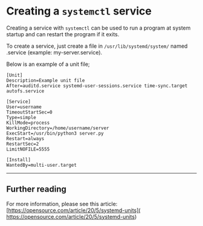# Creating a `systemctl` service
Creating a service with `systemctl` can be used to run a program at system startup and can restart the program if it
exits.

To create a service, just create a file in `/usr/lib/systemd/system/` named <service-name>.service 
(example: my-server.service).

Below is an example of a unit file;
```
[Unit]
Description=Example unit file
After=auditd.service systemd-user-sessions.service time-sync.target autofs.service
 
[Service]
User=username
TimeoutStartSec=0
Type=simple
KillMode=process
WorkingDirectory=/home/username/server
ExecStart=/usr/bin/python3 server.py
Restart=always
RestartSec=2
LimitNOFILE=5555
 
[Install]
WantedBy=multi-user.target
```

---

## Further reading

For more information, please see this article:
[https://opensource.com/article/20/5/systemd-units](
https://opensource.com/article/20/5/systemd-units)